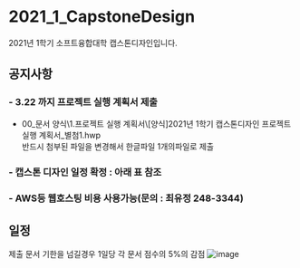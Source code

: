 # 2021_1_CapstoneDesign
2021년 1학기 소프트융합대학 캡스톤디자인입니다.  
 
## 공지사항
### - 3.22 까지 프로젝트 실행 계획서 제출
 - 00_문서 양식\1.프로젝트 실행 계획서\\[양식]2021년 1학기 캡스톤디자인 프로젝트 실행 계획서_별첨1.hwp  
반드시 첨부된 파일을 변경해서 한글파일 1개의파일로 제출  
### - 캡스톤 디자인 일정 확정 : 아래 표 참조
### - AWS등 웹호스팅 비용 사용가능(문의 : 최유정 248-3344)
## 일정
제출 문서 기한을 넘길경우 1일당 각 문서 점수의 5%의 감점
![image](https://user-images.githubusercontent.com/60763110/111561466-d66b3280-87d7-11eb-9f86-fc63c854ed9f.png)
